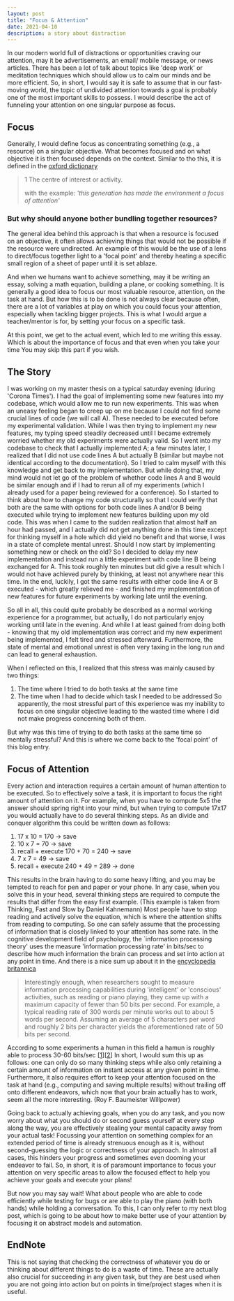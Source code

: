 ```yaml
---
layout: post
title: "Focus & Attention"
date: 2021-04-10
description: a story about distraction
---
```


In our modern world full of distractions or opportunities craving our attention, may it be advertisements, an email/ mobile message, or news articles. There has been a lot of talk about topics like 'deep work' or meditation techniques which should allow us to calm our minds and be more efficient. So, in short, I would say it is safe to assume that in our fast-moving world, the topic of undivided attention towards a goal is probably one of the most important skills to possess.
I would describe the act of funneling your attention on one singular purpose as focus.

## Focus
Generally, I would define focus as concentrating something (e.g., a resource) on a singular objective. What becomes focused and on what objective it is then focused depends on the context. Similar to tho this, it is defined in the [oxford dictionary](https://www.lexico.com/definition/focus)
> 1 The centre of interest or activity. 
> 
> with the example: _'this generation has made the environment a focus of attention'_

### But why should anyone bother bundling together resources?
The general idea behind this approach is that when a resource is focused on an objective, it often allows achieving things that would not be possible if the resource were undirected.
An example of this would be the use of a lens to direct/focus together light to a 'focal point' and thereby heating a specific small region of a sheet of paper until it is set ablaze. 

And when we humans want to achieve something, may it be writing an essay, solving a math equation, building a plane, or cooking something. It is generally a good idea to focus our most valuable resource, attention, on the task at hand.
But how this is to be done is not always clear because often, there are a lot of variables at play on which you could focus your attention, especially when tackling bigger projects. This is what I would argue a teacher/mentor is for, by setting your focus on a specific task.

At this point, we get to the actual event, which led to me writing this essay. Which is about the importance of focus and that even when you take your time
You may skip this part if you wish.

## The Story 
I was working on my master thesis on a typical saturday evening (during 'Corona Times').
I had the goal of implementing some new features into my codebase, which would allow me to run new experiments. This was when an uneasy feeling began to creep up on me because I could not find some crucial lines of code (we will call A). These needed to be executed before my experimental validation. While I was then trying to implement my new features, my typing speed steadily decreased until I became extremely worried whether my old experiments were actually valid. So I went into my codebase to check that I actually implemented A; a few minutes later, I realized that I did not use code lines A but actually B (similar but maybe not identical according to the documentation). So I tried to calm myself with this knowledge and get back to my implementation. But while doing that, my mind would not let go of the problem of whether code lines A and B would be similar enough and if I had to rerun all of my experiments (which I already used for a paper being reviewed for a conference). So I started to think about how to change my code structurally so that I could verify that both are the same with options for both code lines A and/or B being executed while trying to implement new features building upon my old code. This was when I came to the sudden realization that almost half an hour had passed, and I actually did not get anything done in this time except for thinking myself in a hole which did yield no benefit and that worse, I was in a state of complete mental unrest. Should I now start by implementing something new or check on the old? So I decided to delay my new implementation and instead run a little experiment with code line B being exchanged for A. This took roughly ten minutes but did give a result which I would not have achieved purely by thinking, at least not anywhere near this time.
In the end, luckily, I got the same results with either code line A or B executed - which greatly relieved me - and finished my implementation of new features for future experiments by working late until the evening.

So all in all, this could quite probably be described as a normal working experience for a programmer, but actually, I do not particularly enjoy working until late in the evening. And while I at least gained from doing both - knowing that my old implementation was correct and my new experiment being implemented, I felt tired and stressed afterward. 
Furthermore, the state of mental and emotional unrest is often very taxing in the long run and can lead to general exhaustion.

When I reflected on this, I realized that this stress was mainly caused by two things:
1. The time where I tried to do both tasks at the same time
2. The time when I had to decide which task I needed to be addressed
So apparently, the most stressful part of this experience was my inability to focus on one singular objective leading to the wasted time where I did not make progress concerning both of them.

But why was this time of trying to do both tasks at the same time so mentally stressful?
And this is where we come back to the 'focal point' of this blog entry.


## Focus of Attention 
Every action and interaction requires a certain amount of human attention to be executed. So to effectively solve a task, it is important to focus the right amount of attention on it.
For example, when you have to compute 5x5 the answer should spring right into your mind, but when trying to compute 17x17 you would actually have to do several thinking steps. 
As an divide and conquer algorithm this could be written down as follows:
1. 17 x 10 = 170 -> save
2. 10 x 7 = 70 -> save 
3. recall + execute 170 + 70 = 240 -> save
4. 7 x 7 = 49 -> save
5. recall + execute 240 + 49 = 289 -> done

This results in the brain having to do some heavy lifting, and you may be tempted to reach for pen and paper or your phone. In any case, when you solve this in your head, several thinking steps are required to compute the results that differ from the easy first example. (This example is taken from Thinking, Fast and Slow by Daniel Kahnemann)
Most people have to stop reading and actively solve the equation, which is where the attention shifts from reading to computing. So one can safely assume that the processing of information that is closely linked to your attention has some rate. 
In the cognitive development field of psychology, the `information processing theory' uses the measure 'information processing rate' in bits/sec to describe how much information the brain can process and set into action at any point in time.
And there is a nice sum up about it in the [encyclopedia britannica](https://www.britannica.com/science/information-theory/Physiology)
>Interestingly enough, when researchers sought to measure information processing capabilities during 'intelligent' or 'conscious' activities, such as reading or piano playing, they came up with a maximum capacity of fewer than 50 bits per second. For example, a typical reading rate of 300 words per minute works out to about 5 words per second. Assuming an average of 5 characters per word and roughly 2 bits per character yields the aforementioned rate of 50 bits per second. 

According to some experiments a human in this field a hamun is roughly able to process 30-60 bits/sec \[[1](https://arxiv.org/pdf/0908.3170.pdf)\]\[[2](https://link.springer.com/article/10.1007/BF00867333)\]
In short, I would sum this up as follows: one can only do so many thinking steps while also only retaining a certain amount of information on instant access at any given point in time.
Furthermore, it also requires effort to keep your attention focused on the task at hand (e.g., computing and saving multiple results) without trailing off onto different endeavors, which now that your brain actually has to work, seem all the more interesting. (Roy F. Baumeister Willpower)

Going back to actually achieving goals, when you do any task, and you now worry about what you should do or second guess yourself at every step along the way, you are effectively stealing your mental capacity away from your actual task! 
Focussing your attention on something complex for an extended period of time is already strenuous enough as it is, without second-guessing the logic or correctness of your approach.
In almost all cases, this hinders your progress and sometimes even dooming your endeavor to fail. 
So, in short, it is of paramount importance to focus your attention on very specific areas to allow the focused effect to help you achieve your goals and execute your plans!

But now you may say wait! What about people who are able to code efficiently while testing for bugs or are able to play the piano (with both hands) while holding a conversation. 
To this, I can only refer to my next blog post, which is going to be about how to make better use of your attention by focusing it on abstract models and automation.

## EndNote
This is not saying that checking the correctness of whatever you do or thinking about different things to do is a waste of time. These are actually also crucial for succeeding in any given task, but they are best used when you are not going into action but on points in time/project stages when it is useful.